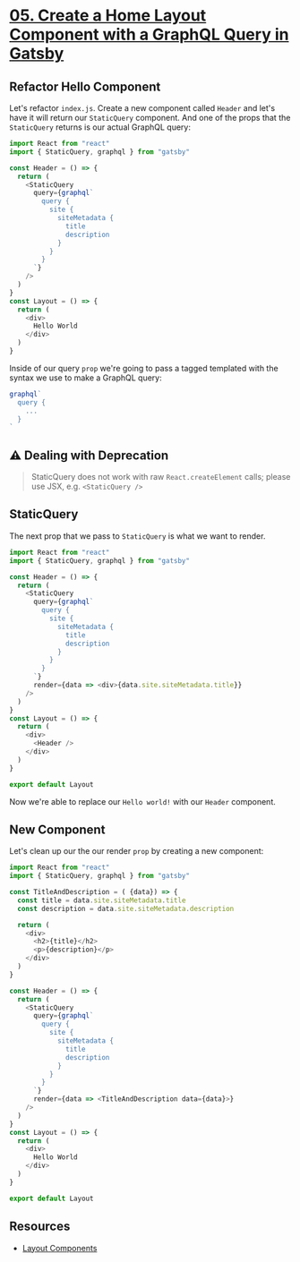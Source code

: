 # [05. Create a Home Layout Component with a GraphQL Query in Gatsby](https://egghead.io/lessons/gatsby-create-a-home-layout-component-with-a-graphql-query-in-gatsby)

## Refactor Hello Component

Let's refactor `index.js`. Create a new component called `Header` and let's have it will return our `StaticQuery` component. And one of the props that the `StaticQuery` returns is our actual GraphQL query:

```js
import React from "react"
import { StaticQuery, graphql } from "gatsby"

const Header = () => {
  return (
    <StaticQuery 
      query={graphql`
        query {
          site {
            siteMetadata {
              title
              description
            }
          }
        }
      `}
    />
  )
}
const Layout = () => {
  return (
    <div>
      Hello World
    </div>
  )
}
```

Inside of our query `prop` we're going to pass a tagged templated with the syntax we use to make a GraphQL query:

```js
graphql`
  query {
    ...
  }
`
```

## ⚠️ Dealing with Deprecation

> StaticQuery does not work with raw `React.createElement` calls; please use JSX, e.g. `<StaticQuery />`

## StaticQuery

The next prop that we pass to `StaticQuery` is what we want to render.

```js
import React from "react"
import { StaticQuery, graphql } from "gatsby"

const Header = () => {
  return (
    <StaticQuery 
      query={graphql`
        query {
          site {
            siteMetadata {
              title
              description
            }
          }
        }
      `}
      render={data => <div>{data.site.siteMetadata.title}}
    />
  )
}
const Layout = () => {
  return (
    <div>
      <Header />
    </div>
  )
}

export default Layout
```


Now we're able to replace our `Hello world!` with our `Header` component.

## New Component

Let's clean up our the our render `prop` by creating a new component:

```js
import React from "react"
import { StaticQuery, graphql } from "gatsby"

const TitleAndDescription = ( {data}) => {
  const title = data.site.siteMetadata.title
  const description = data.site.siteMetadata.description

  return (
    <div>
      <h2>{title}</h2>
      <p>{description}</p>
    </div>
  )
}

const Header = () => {
  return (
    <StaticQuery 
      query={graphql`
        query {
          site {
            siteMetadata {
              title
              description
            }
          }
        }
      `}
      render={data => <TitleAndDescription data={data}>}
    />
  )
}
const Layout = () => {
  return (
    <div>
      Hello World
    </div>
  )
}

export default Layout
```

## Resources

- [Layout Components](https://www.gatsbyjs.org/docs/layout-components/#gatsbys-approach-to-layouts)